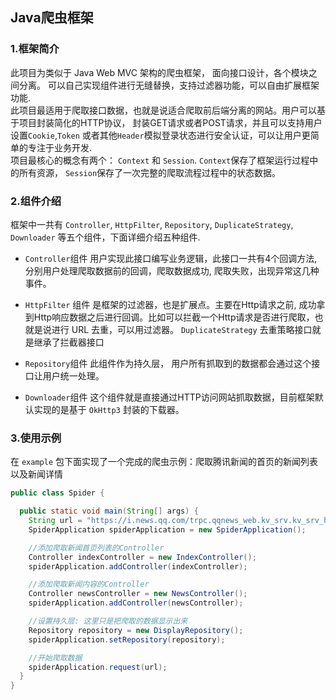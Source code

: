 ## Java爬虫框架

### 1.框架简介
此项目为类似于 Java Web MVC 架构的爬虫框架， 面向接口设计，各个模块之间分离。
可以自己实现组件进行无缝替换，支持过滤器功能，可以自由扩展框架功能.  
此项目最适用于爬取接口数据，也就是说适合爬取前后端分离的网站。用户可以基于项目封装简化的HTTP协议，
封装GET请求或者POST请求，并且可以支持用户设置`Cookie`,`Token` 或者其他`Header`模拟登录状态进行安全认证，可以让用户更简单的专注于业务开发.  
项目最核心的概念有两个： `Context` 和 `Session`. `Context`保存了框架运行过程中的所有资源，
`Session`保存了一次完整的爬取流程过程中的状态数据。 

### 2.组件介绍
框架中一共有 `Controller`, `HttpFilter`, `Repository`, `DuplicateStrategy`, `Downloader` 等五个组件，下面详细介绍五种组件.  
- `Controller`组件
用户实现此接口编写业务逻辑，此接口一共有4个回调方法, 分别用户处理爬取数据前的回调，爬取数据成功, 爬取失败，出现异常这几种事件。
  
- `HttpFilter` 组件
是框架的过滤器，也是扩展点。主要在Http请求之前, 成功拿到Http响应数据之后进行回调。比如可以拦截一个Http请求是否进行爬取，也就是说进行 URL 去重，可以用过滤器。
  `DuplicateStrategy` 去重策略接口就是继承了拦截器接口
  
- `Repository`组件
此组件作为持久层， 用户所有抓取到的数据都会通过这个接口让用户统一处理。

- `Downloader`组件
这个组件就是直接通过HTTP访问网站抓取数据，目前框架默认实现的是基于 `OkHttp3` 封装的下载器。
  
### 3.使用示例
在 `example` 包下面实现了一个完成的爬虫示例：爬取腾讯新闻的首页的新闻列表以及新闻详情
```java
public class Spider {

  public static void main(String[] args) {
    String url = "https://i.news.qq.com/trpc.qqnews_web.kv_srv.kv_srv_http_proxy/list?sub_srv_id=24hours&srv_id=pc&offset=0&limit=20&strategy=1&ext={%22pool%22:[%22top%22],%22is_filter%22:7,%22check_type%22:true}";
    SpiderApplication spiderApplication = new SpiderApplication();

    //添加爬取新闻首页列表的Controller
    Controller indexController = new IndexController();
    spiderApplication.addController(indexController);

    //添加爬取新闻内容的Controller
    Controller newsController = new NewsController();
    spiderApplication.addController(newsController);

    //设置持久层: 这里只是把爬取的数据显示出来
    Repository repository = new DisplayRepository();
    spiderApplication.setRepository(repository);

    //开始爬取数据
    spiderApplication.request(url);
  }
}
```